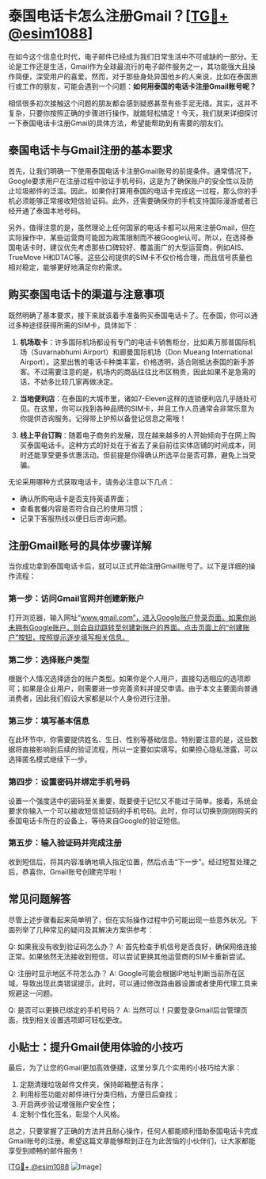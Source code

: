 # 泰国电话卡怎么注册Gmail？[[TG💪+ @esim1088](https://t.me/s/esim1088)]

在如今这个信息化时代，电子邮件已经成为我们日常生活中不可或缺的一部分。无论是工作还是生活，Gmail作为全球最流行的电子邮件服务之一，其功能强大且操作简便，深受用户的喜爱。然而，对于那些身处异国他乡的人来说，比如在泰国旅行或工作的朋友，可能会遇到一个问题：**如何用泰国的电话卡注册Gmail账号呢？**

相信很多初次接触这个问题的朋友都会感到疑惑甚至有些手足无措。其实，这并不复杂，只要你按照正确的步骤进行操作，就能轻松搞定！今天，我们就来详细探讨一下泰国电话卡注册Gmail的具体方法，希望能帮助到有需要的朋友们。

## 泰国电话卡与Gmail注册的基本要求

首先，让我们明确一下使用泰国电话卡注册Gmail账号的前提条件。通常情况下，Google要求用户在注册过程中验证手机号码，这是为了确保账户的安全性以及防止垃圾邮件的泛滥。因此，如果你打算用泰国的电话卡完成这一过程，那么你的手机必须能够正常接收短信验证码。此外，还需要确保你的手机支持国际漫游或者已经开通了泰国本地号码。

另外，值得注意的是，虽然理论上任何国家的电话卡都可以用来注册Gmail，但在实际操作中，某些运营商可能因为政策限制而不被Google认可。所以，在选择泰国电话卡时，建议优先考虑那些口碑较好、覆盖面广的大型运营商，例如AIS、TrueMove H和DTAC等。这些公司提供的SIM卡不仅价格合理，而且信号质量也相对稳定，能够更好地满足你的需求。

## 购买泰国电话卡的渠道与注意事项

既然明确了基本要求，接下来就该着手准备购买泰国电话卡了。在泰国，你可以通过多种途径获得所需的SIM卡，具体如下：

1. **机场取卡**：许多国际机场都设有专门的电话卡销售柜台，比如素万那普国际机场（Suvarnabhumi Airport）和廊曼国际机场（Don Mueang International Airport）。这里出售的电话卡种类丰富，价格透明，适合刚抵达泰国的新手游客。不过需要注意的是，机场内的商品往往比市区稍贵，因此如果不是急需的话，不妨多比较几家再做决定。
   
2. **当地便利店**：在泰国的大城市里，诸如7-Eleven这样的连锁便利店几乎随处可见。在这里，你可以找到各种品牌的SIM卡，并且工作人员通常会非常乐意为你提供咨询服务。记得带上护照以备登记信息之需哦！

3. **线上平台订购**：随着电子商务的发展，现在越来越多的人开始倾向于在网上购买泰国电话卡。这种方式的好处在于省去了亲自前往实体店铺的时间成本，同时还能享受更多优惠活动。但前提是你得确认所选平台是否可靠，避免上当受骗。

无论采用哪种方式获取电话卡，请务必注意以下几点：
- 确认所购电话卡是否支持英语界面；
- 查看套餐内容是否符合自己的使用习惯；
- 记录下客服热线以便日后咨询问题。

## 注册Gmail账号的具体步骤详解

当你成功拿到泰国电话卡后，就可以正式开始注册Gmail账号了。以下是详细的操作流程：

### 第一步：访问Gmail官网并创建新账户

打开浏览器，输入网址“www.gmail.com”，进入Google账户登录页面。如果你尚未拥有Google账户，则会自动跳转至创建新账户的界面。点击页面上的“创建账户”按钮，按照提示逐步填写相关信息。

### 第二步：选择账户类型

根据个人情况选择适合的账户类型。如果你是个人用户，直接勾选相应的选项即可；如果是企业用户，则需要进一步完善资料并提交申请。由于本文主要面向普通消费者，因此我们假设大家都是以个人身份进行注册。

### 第三步：填写基本信息

在此环节中，你需要提供姓名、生日、性别等基础信息。特别要注意的是，这些数据将直接影响到后续的验证流程，所以一定要如实填写。如果担心隐私泄露，可以选择匿名模式继续下一步。

### 第四步：设置密码并绑定手机号码

设置一个强度适中的密码至关重要，既要便于记忆又不能过于简单。接着，系统会要求你输入一个可以接收短信验证码的手机号码。此时，你可以切换到刚刚购买的泰国电话卡所在的设备上，等待来自Google的验证短信。

### 第五步：输入验证码并完成注册

收到短信后，将其内容准确地填入指定位置，然后点击“下一步”。经过短暂处理之后，恭喜你，Gmail账号创建完毕啦！

## 常见问题解答

尽管上述步骤看起来简单明了，但在实际操作过程中仍可能出现一些意外状况。下面列举了几种常见的疑问及其解决方案供参考：

Q: 如果我没有收到验证码怎么办？
A: 首先检查手机信号是否良好，确保网络连接正常。如果依然无法接收到短信，可以尝试更换其他运营商的SIM卡重新尝试。

Q: 注册时显示地区不符怎么办？
A: Google可能会根据IP地址判断当前所在区域，导致出现此类错误提示。此时，可以通过修改路由器设置或者使用代理工具来规避这一问题。

Q: 是否可以更换已绑定的手机号码？
A: 当然可以！只要登录Gmail后台管理页面，找到相关设置选项即可轻松更改。

## 小贴士：提升Gmail使用体验的小技巧

最后，为了让您的Gmail更加高效便捷，这里分享几个实用的小技巧给大家：

1. 定期清理垃圾邮件文件夹，保持邮箱整洁有序；
2. 利用标签功能对邮件进行分类归档，方便日后查找；
3. 开启两步验证增强账户安全性；
4. 定制个性化签名，彰显个人风格。

总之，只要掌握了正确的方法并且耐心操作，任何人都能顺利借助泰国电话卡完成Gmail账号的注册。希望这篇文章能够帮到正在为此苦恼的小伙伴们，让大家都能享受到顺畅的邮件服务！

[[TG💪+ @esim1088](https://t.me/s/esim1088) ![Image](https://i.postimg.cc/4NQfJmqS/Snipaste-2025-05-13-00-14-12.png)]